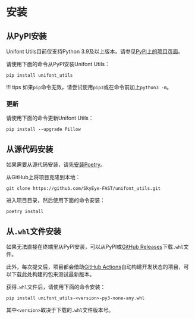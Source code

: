 # 安装

## 从PyPI安装

Unifont Utils目前仅支持Python 3.9及以上版本。请参见[PyPI上的项目页面](https://pypi.org/project/unifont_utils/)。

请使用下面的命令从PyPI安装Unifont Utils：

``` shell
pip install unifont_utils
```

!!! tips
    如果`pip`命令无效，请尝试使用`pip3`或在命令前加上`python3 -m`。

### 更新

请使用下面的命令更新Unifont Utils：

``` shell
pip install --upgrade Pillow
```

## 从源代码安装

如果需要从源代码安装，请先[安装Poetry](https://python-poetry.org/docs/#installation)。

从GitHub上将项目克隆到本地：

``` shell
git clone https://github.com/SkyEye-FAST/unifont_utils.git
```

进入项目目录，然后使用下面的命令安装：

``` shell
poetry install
```

## 从`.whl`文件安装

如果无法直接在终端里从PyPI安装，可以从PyPI或[GitHub Releases](https://github.com/SkyEye-FAST/unifont_utils/releases)下载`.whl`文件。

此外，每次提交后，项目都会借助[GitHub Actions](https://github.com/SkyEye-FAST/unifont_utils/actions)自动构建开发状态的项目，可以下载此处构建的包来测试最新版本。

获得`.whl`文件后，请使用下面的命令安装：

``` shell
pip install unifont_utils-<version>-py3-none-any.whl
```

其中`<version>`取决于下载的`.whl`文件版本号。
